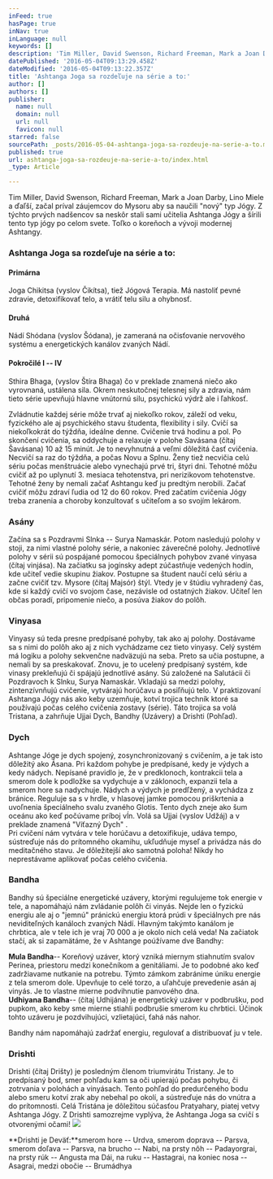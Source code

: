 ```yaml
---
inFeed: true
hasPage: true
inNav: true
inLanguage: null
keywords: []
description: 'Tim Miller, David Swenson, Richard Freeman, Mark a Joan Darby, Lino Miele a ďaľší, začal príval záujemcov do Mysoru aby sa naučili “nový” typ Jógy. Z týchto prvých nadšencov sa neskôr stali sami učitelia Ashtanga Jógy a šírili tento typ jógy po celom svete. Toľko o koreňoch a vývoji modernej Ashtangy.'
datePublished: '2016-05-04T09:13:29.458Z'
dateModified: '2016-05-04T09:13:22.357Z'
title: 'Ashtanga Joga sa rozdeľuje na série a to:'
author: []
authors: []
publisher:
  name: null
  domain: null
  url: null
  favicon: null
starred: false
sourcePath: _posts/2016-05-04-ashtanga-joga-sa-rozdeuje-na-serie-a-to.md
published: true
url: ashtanga-joga-sa-rozdeuje-na-serie-a-to/index.html
_type: Article

---
```

Tim Miller, David Swenson, Richard Freeman, Mark a Joan Darby, Lino Miele a ďaľší, začal príval záujemcov do Mysoru aby sa naučili "nový" typ Jógy. Z týchto prvých nadšencov sa neskôr stali sami učitelia Ashtanga Jógy a šírili tento typ jógy po celom svete. Toľko o koreňoch a vývoji modernej Ashtangy.

### Ashtanga Joga sa rozdeľuje na série a to:

#### Primárna

Joga Chikitsa (vyslov Čikítsa), tiež Jógová Terapia. Má nastoliť pevné zdravie, detoxifikovať telo, a vrátiť telu silu a ohybnosť.

#### Druhá

Nádí Shódana (vyslov Šódana), je zameraná na očisťovanie nervového systému a energetických kanálov zvaných Nádí.

#### Pokročilé I -- IV

Sthira Bhaga, (vyslov Štíra Bhaga) čo v preklade znamená niečo ako vyrovnaná, ustálena sila. Okrem neskutočnej telesnej sily a zdravia, nám tieto série upevňujú hlavne vnútornú silu, psychickú výdrž ale i ľahkosť.

Zvládnutie každej série môže trvať aj niekoľko rokov, záleží od veku, fyzického ale aj psychického stavu študenta, flexibility i sily. Cvičí sa niekoľkokrát do týždňa, ideálne denne. Cvičenie trvá hodinu a pol. Po skončení cvičenia, sa oddychuje a relaxuje v polohe Savásana (čítaj Šavásana) 10 až 15 minút. Je to nevyhnutná a veľmi dôležitá časť cvičenia. Necvičí sa raz do týždňa, a počas Novu a Splnu. Ženy tiež necvičia celú sériu počas menštruácie alebo vynechajú prvé tri, štyri dni. Tehotné môžu cvičiť až po uplynutí 3\. mesiaca tehotenstva, pri nerizikovom tehotenstve. Tehotné ženy by nemali začať Ashtangu keď ju predtým nerobili. Začať cvičiť môžu zdraví ľudia od 12 do 60 rokov. Pred začatím cvičenia Jógy treba zranenia a choroby konzultovať s učiteľom a so svojím lekárom.

### Asány

Začína sa s Pozdravmi Slnka -- Surya Namaskár. Potom nasledujú polohy v stoji, za nimi vlastné polohy série, a nakoniec záverečné polohy. Jednotlivé polohy v sérii sú pospájané pomocou špeciálnych pohybov zvané vinyasa (čítaj vinjása). Na začiatku sa jogínsky adept zúčastňuje vedených hodín, kde učiteľ vedie skupinu žiakov. Postupne sa študent naučí celú sériu a začne cvičiť tzv. Mysore (čítaj Majsór) štýl. Vtedy je v štúdiu vyhradený čas, kde si každý cvičí vo svojom čase, nezávisle od ostatných žiakov. Učiteľ len občas poradí, pripomenie niečo, a posúva žiakov do polôh.

### Vinyasa

Vinyasy sú teda presne predpísané pohyby, tak ako aj polohy. Dostávame sa s nimi do polôh ako aj z nich vychádzame cez tieto vinyasy. Celý systém má logiku a polohy sekvenčne nadväzujú na seba. Preto sa učia postupne, a nemali by sa preskakovať. Znovu, je to ucelený predpísaný systém, kde vinasy prekleňujú či spájajú jednotlivé asány. Sú založené na Salutácii či Pozdravoch k Slnku, Surya Namaskár. Vkladajú sa medzi polohy, zintenzívnňujú cvičenie, vytvárajú horúčavu a posiľňujú telo. V praktizovaní Ashtanga Jógy nás ako keby uzemňuje, kotví trojica techník ktoré sa používajú počas celého cvičenia zostavy (série). Táto trojica sa volá Tristana, a zahrňuje Ujjai Dych, Bandhy (Uzávery) a Drishti (Pohľad).

### Dych

Ashtange Jóge je dych spojený, zosynchronizovaný s cvičením, a je tak isto dôležitý ako Ásana. Pri každom pohybe je predpísané, kedy je výdych a kedy nádych. Nepísané pravidlo je, že v predklonoch, kontrakcii tela a smerom dole k podložke sa vydychuje a v záklonoch, expanzii tela a smerom hore sa nadychuje. Nádych a výdych je predľžený, a vychádza z bránice. Reguluje sa s v hrdle, v hlasovej jamke pomocou priškrtenia a uvoľnenia špeciálneho svalu zvaného Glotis. Tento dych zneje ako šum oceánu ako keď počúvame príboj vĺn. Volá sa Ujjai (vyslov Udžáj) a v preklade znamená "Víťazný Dych" .  
Pri cvičení nám vytvára v tele horúčavu a detoxifikuje, udáva tempo, sústreďuje nás do prítomného okamihu, ukľudňuje myseľ a privádza nás do meditačného stavu. Je dôležitejší ako samotná poloha! Nikdy ho neprestávame aplikovať počas celého cvičenia.

### Bandha

Bandhy sú špeciálne energetické uzávery, ktorými regulujeme tok energie v tele, a napomáhajú nám zvládanie polôh či vinyás. Nejde len o fyzickú energiu ale aj o "jemnú" pránickú energiu ktorá prúdi v špeciálnych pre nás neviditeľných kanáloch zvaných Nádí. Hlavným takýmto kanálom je chrbtica, ale v tele ich je vraj 70 000 a je okolo nich celá veda! Na začiatok stačí, ak si zapamätáme, že v Ashtange poúžívame dve Bandhy:

**Mula Bandha**-- Koreňový uzáver, ktorý vzniká miernym stiahnutím svalov Perinea, priestoru medzi konečníkom a genitáliami. Je to podobné ako keď zadržiavame nutkanie na potrebu. Týmto zámkom zabránime úniku energie z tela smerom dole. Upevňuje to celé torzo, a uľahčuje prevedenie asán aj vinyás. Je to vlastne mierne podvihnutie panvového dna.  
**Udhiyana Bandha**-- (čítaj Udhijána) je energetický uzáver v podbrušku, pod pupkom, ako keby sme mierne stiahli podbrušie smerom ku chrbtici. Účinok tohto uzáveru je pozdvihujúci, vzlietajúci, ťahá nás nahor.

Bandhy nám napomáhajú zadržať energiu, regulovať a distribuovať ju v tele.

### Drishti

Drishti (čítaj Drišty) je posledným členom triumvirátu Tristany. Je to predpísaný bod, smer pohľadu kam sa oči upierajú počas pohybu, či zotrvania v polohách a vinyásach. Tento pohľad do predurčeného bodu alebo smeru kotví zrak aby nebehal po okolí, a sústreďuje nás do vnútra a do prítomnosti. Celá Tristána je dôležitou súčasťou Pratyahary, piatej vetvy Ashtanga Jógy. Z Drishti samozrejme vyplýva, že Ashtanga Joga sa cvičí s otvorenými očami!
![](https://the-grid-user-content.s3-us-west-2.amazonaws.com/773c220f-d3b5-41e6-b3c9-3bb340182917.jpg)

**Drishti je Deväť:**smerom hore -- Urdva, smerom doprava -- Parsva, smerom doľava -- Parsva, na brucho -- Nabi, na prsty nôh -- Padayorgrai, na prsty rúk -- Angusta ma Dái, na ruku -- Hastagrai, na koniec nosa -- Asagrai, medzi obočie -- Brumádhya